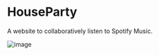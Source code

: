 # HouseParty
A website to collaboratively listen to Spotify Music.

![image](https://i.imgur.com/sLbUfQO.png)
